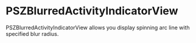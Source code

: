 # PSZBlurredActivityIndicatorView

PSZBlurredActivityIndicatorView allows you display spinning arc line with specified blur radius.
